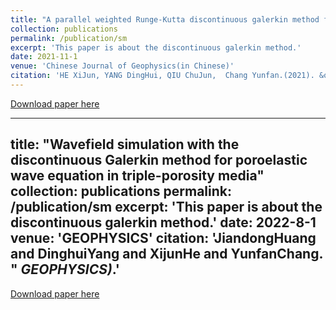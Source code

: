 ```yaml
---
title: "A parallel weighted Runge-Kutta discontinuous galerkin method for solving acousitc wave equations in 3D D'Alembert media on unstructured meshes"
collection: publications
permalink: /publication/sm
excerpt: 'This paper is about the discontinuous galerkin method.'
date: 2021-11-1
venue: 'Chinese Journal of Geophysics(in Chinese)'
citation: 'HE XiJun, YANG DingHui, QIU ChuJun,  Chang Yunfan.(2021). &quot; <i>Chinese Journal of Geophysics(in Chinese)</i>. 64(3): 876-895.'
---
```


[Download paper here](https://github.com/changyf98/changyf98.github.io/raw/master/files/dalembert.pdf)

---
title: "Wavefield simulation with the discontinuous Galerkin method for poroelastic wave equation in triple-porosity media"
collection: publications
permalink: /publication/sm
excerpt: 'This paper is about the discontinuous galerkin method.'
date: 2022-8-1
venue: 'GEOPHYSICS'
citation: 'JiandongHuang  and  DinghuiYang  and  XijunHe  and  YunfanChang. &quot; <i>GEOPHYSICS)</i>.'
---

[Download paper here](https://library.seg.org/doi/10.1190/geo2022-0497.1)
